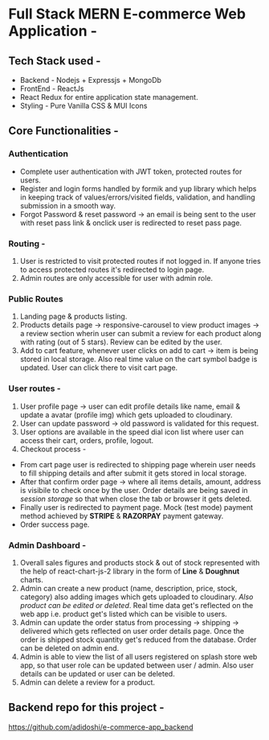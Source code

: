# Full Stack MERN E-commerce Web Application -

## Tech Stack used -

- Backend - Nodejs + Expressjs + MongoDb
- FrontEnd - ReactJs
- React Redux for entire application state management.
- Styling - Pure Vanilla CSS & MUI Icons

## Core Functionalities -

### Authentication

- Complete user authentication with JWT token, protected routes for users.
- Register and login forms handled by formik and yup library which helps in keeping track of values/errors/visited fields, validation, and handling submission in a smooth way.
- Forgot Password & reset password -> an email is being sent to the user with reset pass link & onclick user is redirected to reset pass page.

### Routing -

1. User is restricted to visit protected routes if not logged in. If anyone tries to access protected routes it's redirected to login page.
1. Admin routes are only accessible for user with admin role.

### Public Routes

1. Landing page & products listing.
1. Products details page -> responsive-carousel to view product images -> a review section wherin user can submit a review for each product along with rating (out of 5 stars). Review can be edited by the user.
1. Add to cart feature, whenever user clicks on add to cart -> item is being stored in local storage. Also real time value on the cart symbol badge is updated. User can click there to visit cart page.

### User routes -

1. User profile page -> user can edit profile details like name, email & update a avatar (profile img) which gets uploaded to cloudinary.
1. User can update password -> old password is validated for this request.
1. User options are available in the speed dial icon list where user can access their cart, orders, profile, logout.
1. Checkout process -

- From cart page user is redirected to shipping page wherein user needs to fill shipping details and after submit it gets stored in local storage.
- After that confirm order page -> where all items details, amount, address is visibile to check once by the user. Order details are being saved in _session storage_ so that when close the tab or browser it gets deleted.
- Finally user is redirected to payment page. Mock (test mode) payment method achieved by **STRIPE** & **RAZORPAY** payment gateway.
- Order success page.

### Admin Dashboard -

1. Overall sales figures and products stock & out of stock represented with the help of react-chart-js-2 library in the form of **Line** & **Doughnut** charts.
1. Admin can create a new product (name, description, price, stock, category) also adding images which gets uploaded to cloudinary. _Also product can be edited or deleted_. Real time data get's reflected on the web app i.e. product get's listed which can be visible to users.
1. Admin can update the order status from processing -> shipping -> delivered which gets reflected on user order details page. Once the order is shipped stock quantity get's reduced from the database. Order can be deleted on admin end.
1. Admin is able to view the list of all users registered on splash store web app, so that user role can be updated between user / admin. Also user details can be updated or user can be deleted.
1. Admin can delete a review for a product.

## Backend repo for this project -

https://github.com/adidoshi/e-commerce-app_backend

